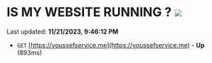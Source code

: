 # IS MY WEBSITE RUNNING ? [![](https://img.shields.io/static/v1?label=Sponsor&message=%E2%9D%A4&logo=GitHub&color=%23fe8e86)](https://github.com/sponsors/<username>)

Last updated: **11/21/2023, 9:46:12 PM**

- `GET` [https://youssefservice.me](https://youssefservice.me) - **Up** (893ms)
